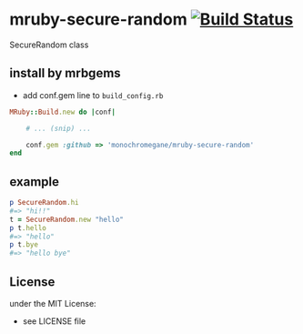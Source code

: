 # mruby-secure-random   [![Build Status](https://travis-ci.org/monochromegane/mruby-secure-random.png?branch=master)](https://travis-ci.org/monochromegane/mruby-secure-random)
SecureRandom class
## install by mrbgems
- add conf.gem line to `build_config.rb`

```ruby
MRuby::Build.new do |conf|

    # ... (snip) ...

    conf.gem :github => 'monochromegane/mruby-secure-random'
end
```
## example
```ruby
p SecureRandom.hi
#=> "hi!!"
t = SecureRandom.new "hello"
p t.hello
#=> "hello"
p t.bye
#=> "hello bye"
```

## License
under the MIT License:
- see LICENSE file
